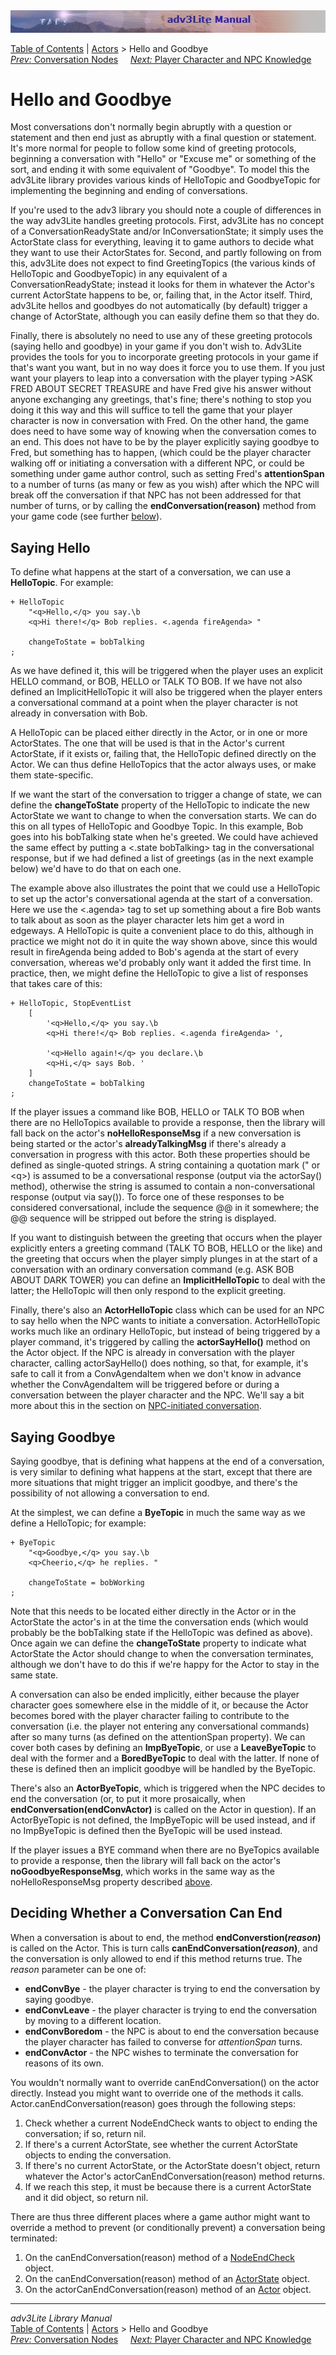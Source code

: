 <div class="topbar">

<img src="topbar.jpg" data-border="0" />

</div>

<div class="nav">

<a href="toc.htm" class="nav">Table of Contents</a> \|
<a href="actor.htm" class="nav">Actors</a> \> Hello and Goodbye  
<span class="navnp"><a href="convnode.htm" class="nav"><em>Prev:</em> Conversation Nodes</a>
   
<a href="knowledge.htm" class="nav"><em>Next:</em> Player Character and
NPC Knowledge</a>     </span>

</div>

<div class="main">

# Hello and Goodbye

Most conversations don't normally begin abruptly with a question or
statement and then end just as abruptly with a final question or
statement. It's more normal for people to follow some kind of greeting
protocols, beginning a conversation with "Hello" or "Excuse me" or
something of the sort, and ending it with some equivalent of "Goodbye".
To model this the adv3Lite library provides various kinds of HelloTopic
and GoodbyeTopic for implementing the beginning and ending of
conversations.

If you're used to the adv3 library you should note a couple of
differences in the way adv3Lite handles greeting protocols. First,
adv3Lite has no concept of a ConversationReadyState and/or
InConversationState; it simply uses the ActorState class for everything,
leaving it to game authors to decide what they want to use their
ActorStates for. Second, and partly following on from this, adv3Lite
does not expect to find GreetingTopics (the various kinds of HelloTopic
and GoodbyeTopic) in any equivalent of a ConversationReadyState; instead
it looks for them in whatever the Actor's current ActorState happens to
be, or, failing that, in the Actor itself. Third, adv3Lite hellos and
goodbyes do not automatically (by default) trigger a change of
ActorState, although you can easily define them so that they do.

Finally, there is absolutely no need to use any of these greeting
protocols (saying hello and goodbye) in your game if you don't wish to.
Adv3Lite provides the tools for you to incorporate greeting protocols in
your game if that's want you want, but in no way does it force you to
use them. If you just want your players to leap into a conversation with
the player typing \>ASK FRED ABOUT SECRET TREASURE and have Fred give
his answer without anyone exchanging any greetings, that's fine; there's
nothing to stop you doing it this way and this will suffice to tell the
game that your player character is now in conversation with Fred. On the
other hand, the game does need to have some way of knowing when the
conversation comes to an end. This does not have to be by the player
explicitly saying goodbye to Fred, but something has to happen, (which
could be the player character walking off or initiating a conversation
with a different NPC, or could be something under game author control,
such as setting Fred's **attentionSpan** to a number of turns (as many
or few as you wish) after which the NPC will break off the conversation
if that NPC has not been addressed for that number of turns, or by
calling the **endConversation(reason)** method from your game code (see
further [below](#deciding)).

<span id="sayinghello"></span>

## Saying Hello

To define what happens at the start of a conversation, we can use a
**HelloTopic**. For example:

<div class="code">

    + HelloTopic
        "<q>Hello,</q> you say.\b
        <q>Hi there!</q> Bob replies. <.agenda fireAgenda> "
        
        changeToState = bobTalking
    ;

</div>

As we have defined it, this will be triggered when the player uses an
explicit HELLO command, or BOB, HELLO or TALK TO BOB. If we have not
also defined an ImplicitHelloTopic it will also be triggered when the
player enters a conversational command at a point when the player
character is not already in conversation with Bob.

A HelloTopic can be placed either directly in the Actor, or in one or
more ActorStates. The one that will be used is that in the Actor's
current ActorState, if it exists or, failing that, the HelloTopic
defined directly on the Actor. We can thus define HelloTopics that the
actor always uses, or make them state-specific.

If we want the start of the conversation to trigger a change of state,
we can define the **changeToState** property of the HelloTopic to
indicate the new ActorState we want to change to when the conversation
starts. We can do this on all types of HelloTopic and Goodbye Topic. In
this example, Bob goes into his bobTalking state when he's greeted. We
could have achieved the same effect by putting a \<.state bobTalking\>
tag in the conversational response, but if we had defined a list of
greetings (as in the next example below) we'd have to do that on each
one.

The example above also illustrates the point that we could use a
HelloTopic to set up the actor's conversational agenda at the start of a
conversation. Here we use the \<.agenda\> tag to set up something about
a fire Bob wants to talk about as soon as the player character lets him
get a word in edgeways. A HelloTopic is quite a convenient place to do
this, although in practice we might not do it in quite the way shown
above, since this would result in fireAgenda being added to Bob's agenda
at the start of every conversation, whereas we'd probably only want it
added the first time. In practice, then, we might define the HelloTopic
to give a list of responses that takes care of this:

<div class="code">

    + HelloTopic, StopEventList
        [
            '<q>Hello,</q> you say.\b
            <q>Hi there!</q> Bob replies. <.agenda fireAgenda> ',
            
            '<q>Hello again!</q> you declare.\b
            <q>Hi,</q> says Bob. '
        ]
        changeToState = bobTalking
    ;

</div>

<span id="nohello"></span>

If the player issues a command like BOB, HELLO or TALK TO BOB when there
are no HelloTopics available to provide a response, then the library
will fall back on the actor's **noHelloResponseMsg** if a new
conversation is being started or the actor's **alreadyTalkingMsg** if
there's already a conversation in progress with this actor. Both these
properties should be defined as single-quoted strings. A string
containing a quotation mark (" or \<q\>) is assumed to be a
conversational response (output via the
<span class="code">actorSay()</span> method), otherwise the string is
assumed to contain a non-conversational response (output via
<span class="code">say()</span>). To force one of these responses to be
considered conversational, include the sequence
<span class="code">@@</span> in it somewhere; the
<span class="code">@@</span> sequence will be stripped out before the
string is displayed.

<span id="implicit"></span>

If you want to distinguish between the greeting that occurs when the
player explicitly enters a greeting command (TALK TO BOB, HELLO or the
like) and the greeting that occurs when the player simply plunges in at
the start of a conversation with an ordinary conversation command (e.g.
ASK BOB ABOUT DARK TOWER) you can define an **ImplicitHelloTopic** to
deal with the latter; the HelloTopic will then only respond to the
explicit greeting.

Finally, there's also an
**<span id="actorhello">ActorHelloTopic</span>** class which can be used
for an NPC to say hello when the NPC wants to initiate a conversation.
ActorHelloTopic works much like an ordinary HelloTopic, but instead of
being triggered by a player command, it's triggered by calling the
**actorSayHello()** method on the Actor object. If the NPC is already in
conversation with the player character, calling actorSayHello() does
nothing, so that, for example, it's safe to call it from a
ConvAgendaItem when we don't know in advance whether the ConvAgendaItem
will be triggered before or during a conversation between the player
character and the NPC. We'll say a bit more about this in the section on
[NPC-initiated conversation](initiate.htm).

  
<span id="sayingbye"></span>

## Saying Goodbye

Saying goodbye, that is defining what happens at the end of a
conversation, is very similar to defining what happens at the start,
except that there are more situations that might trigger an implicit
goodbye, and there's the possibility of not allowing a conversation to
end.

At the simplest, we can define a **ByeTopic** in much the same way as we
define a HelloTopic; for example:

<div class="code">

    + ByeTopic
        "<q>Goodbye,</q> you say.\b
        <q>Cheerio,</q> he replies. "

        changeToState = bobWorking
    ;

</div>

Note that this needs to be located either directly in the Actor or in
the ActorState the actor's in at the time the conversation ends (which
would probably be the bobTalking state if the HelloTopic was defined as
above). Once again we can define the **changeToState** property to
indicate what ActorState the Actor should change to when the
conversation terminates, although we don't have to do this if we're
happy for the Actor to stay in the same state.

A conversation can also be ended implicitly, either because the player
character goes somewhere else in the middle of it, or because the Actor
becomes bored with the player character failing to contribute to the
conversation (i.e. the player not entering any conversational commands)
after so many turns (as defined on the attentionSpan property). We can
cover both cases by defining an **ImpByeTopic**, or use a
**LeaveByeTopic** to deal with the former and a **BoredByeTopic** to
deal with the latter. If none of these is defined then an implicit
goodbye will be handled by the ByeTopic.

There's also an **ActorByeTopic**, which is triggered when the NPC
decides to end the conversation (or, to put it more prosaically, when
**endConversation(endConvActor)** is called on the Actor in question).
If an ActorByeTopic is not defined, the ImpByeTopic will be used
instead, and if no ImpByeTopic is defined then the ByeTopic will be used
instead.

If the player issues a BYE command when there are no ByeTopics available
to provide a response, then the library will fall back on the actor's
**noGoodbyeResponseMsg**, which works in the same way as the
<span class="code">noHelloResponseMsg</span> property described
[above](#nohello).  
<span id="deciding"></span>

## Deciding Whether a Conversation Can End

When a conversation is about to end, the method
**endConverstion(*reason*)** is called on the Actor. This is turn calls
**canEndConversation(*reason*)**, and the conversation is only allowed
to end if this method returns true. The *reason* parameter can be one
of:

- **endConvBye** - the player character is trying to end the
  conversation by saying goodbye.
- **endConvLeave** - the player character is trying to end the
  conversation by moving to a different location.
- **endConvBoredom** - the NPC is about to end the conversation because
  the player character has failed to converse for *attentionSpan* turns.
- **endConvActor** - the NPC wishes to terminate the conversation for
  reasons of its own.

You wouldn't normally want to override canEndConversation() on the actor
directly. Instead you might want to override one of the methods it
calls. Actor.canEndConversation(reason) goes through the following
steps:

1.  Check whether a current NodeEndCheck wants to object to ending the
    conversation; if so, return nil.
2.  If there's a current ActorState, see whether the current ActorState
    objects to ending the conversation.
3.  If there's no current ActorState, or the ActorState doesn't object,
    return whatever the Actor's actorCanEndConversation(reason) method
    returns.
4.  If we reach this step, it must be because there is a current
    ActorState and it did object, so return nil.

There are thus three different places where a game author might want to
override a method to prevent (or conditionally prevent) a conversation
being terminated:

1.  On the canEndConversation(reason) method of a
    [NodeEndCheck](convnode.htm#nodecheck) object.
2.  On the canEndConversation(reason) method of an
    [ActorState](actorstate.htm) object.
3.  On the actorCanEndConversation(reason) method of an
    [Actor](actorobj.htm) object.

</div>

------------------------------------------------------------------------

<div class="navb">

*adv3Lite Library Manual*  
<a href="toc.htm" class="nav">Table of Contents</a> \|
<a href="actor.htm" class="nav">Actors</a> \> Hello and Goodbye  
<span class="navnp"><a href="convnode.htm" class="nav"><em>Prev:</em> Conversation Nodes</a>
   
<a href="knowledge.htm" class="nav"><em>Next:</em> Player Character and
NPC Knowledge</a>     </span>

</div>
